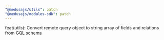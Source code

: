 ```yaml
---
"@medusajs/utils": patch
"@medusajs/modules-sdk": patch
---
```


feat(utils): Convert remote query object to string array of fields and relations from GQL schema

